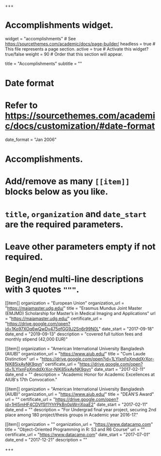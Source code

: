 +++
# Accomplishments widget.
widget = "accomplishments"  # See https://sourcethemes.com/academic/docs/page-builder/
headless = true  # This file represents a page section.
active = true  # Activate this widget? true/false
weight = 90  # Order that this section will appear.

title = "Accomplish&shy;ments"
subtitle = ""

# Date format
#   Refer to https://sourcethemes.com/academic/docs/customization/#date-format
date_format = "Jan 2006"

# Accomplishments.
#   Add/remove as many `[[item]]` blocks below as you like.
#   `title`, `organization` and `date_start` are the required parameters.
#   Leave other parameters empty if not required.
#   Begin/end multi-line descriptions with 3 quotes `"""`.

[[item]]
  organization = "European Union"
  organization_url = "https://maiamaster.udg.edu/"
  title = "Erasmus Mundus Joint Master (EMJMD) Scholarship for Master’s in Medical Imaging and Applications"
  url = "https://maiamaster.udg.edu/"
  certificate_url = "https://drive.google.com/open?id=1Ko97XOq6wQwDv475qfGG9J2Sn6r99N0L"
  date_start = "2017-09-18"
  date_end = "2019-09-13"
  description = "covered full tuition fees and monthly stipend (42,000 EUR)"

[[item]]
  organization = "American International University Bangladesh (AIUB)"
  organization_url = "https://www.aiub.edu/"
  title = "Cum Laude Distinction"
  url = "https://drive.google.com/open?id=1LYIxnFpXmddXrXor-NlK85jxAvNK9qvn"
  certificate_url = "https://drive.google.com/open?id=1LYIxnFpXmddXrXor-NlK85jxAvNK9qvn"
  date_start = "2017-02-11"
  date_end = ""
  description = "Academic Honor for Academic Excellences at AIUB's 17th Convocation."

[[item]]
  organization = "American International University Bangladesh (AIUB)"
  organization_url = "https://www.aiub.edu/"
  title = "DEAN’S Award"
  url = ""
  certificate_url = "https://drive.google.com/open?id=1HI5mHF4CDVfSf1YhYPkBn0pWrrjXpaE2"
  date_start = "2017-02-11"
  date_end = ""
  description = "For Undergrad final year project, securing 2nd place among 180 project/thesis groups in Academic year 2016-17."

[[item]]
  organization = ""
  organization_url = "https://www.datacamp.com"
  title = "Object-Oriented Programming in R: S3 and R6 Course"
  url = ""
  certificate_url = "https://www.datacamp.com"
  date_start = "2017-07-01"
  date_end = "2017-12-21"
  description = ""

+++
